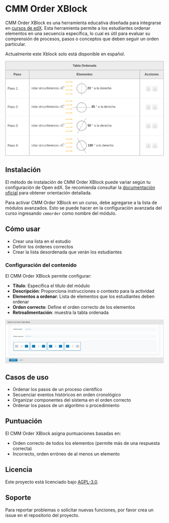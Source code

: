 # CMM Order XBlock

CMM Order XBlock es una herramienta educativa diseñada para integrarse en [cursos de edX](https://www.edx.org/). Esta herramienta permite a los estudiantes ordenar elementos en una secuencia específica, lo cual es útil para evaluar su comprensión de procesos, pasos o conceptos que deben seguir un orden particular.

Actualmente este Xblock solo está disponible en español.


![Ejemplo de uso de CMM Order XBlock](cmmorder/static/images/example.png)

## Instalación

El método de instalación de CMM Order XBlock puede variar según tu configuración de Open edX. Se recomienda consultar la [documentación oficial](https://edx.readthedocs.io/projects/edx-installing-configuring-and-running/en/latest/configuration/install_xblock.html) para obtener orientación detallada.

Para activar CMM Order XBlock en un curso, debe agregarse a la lista de módulos avanzados. Esto se puede hacer en la configuración avanzada del curso ingresando `cmmorder` como nombre del módulo.

## Cómo usar

- Crear una lista en el estudio
- Definir los órdenes correctos
- Crear la lista desordenada que verán los estudiantes

### Configuración del contenido

El CMM Order XBlock permite configurar:

- **Título**: Especifica el título del módulo
- **Descripción**: Proporciona instrucciones o contexto para la actividad
- **Elementos a ordenar**: Lista de elementos que los estudiantes deben ordenar
- **Orden correcto**: Define el orden correcto de los elementos
- **Retroalimentación**: muestra la tabla ordenada

![Configuración del XBlock](cmmorder/static/images/example-studio.png)

## Casos de uso

- Ordenar los pasos de un proceso científico
- Secuenciar eventos históricos en orden cronológico
- Organizar componentes del sistema en el orden correcto
- Ordenar los pasos de un algoritmo o procedimiento

## Puntuación

El CMM Order XBlock asigna puntuaciones basadas en:
- Orden correcto de todos los elementos (permite más de una respuesta correcta)
- Incorrecto, orden erróneo de al menos un elemento

## Licencia

Este proyecto está licenciado bajo [AGPL-3.0](LICENSE).

## Soporte

Para reportar problemas o solicitar nuevas funciones, por favor crea un issue en el repositorio del proyecto.
